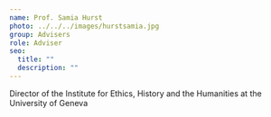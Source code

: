 ```yaml
---
name: Prof. Samia Hurst
photo: ../../../images/hurstsamia.jpg
group: Advisers
role: Adviser
seo:
  title: ""
  description: ""
---
```


Director of the Institute for Ethics, History and the Humanities at the University of Geneva
